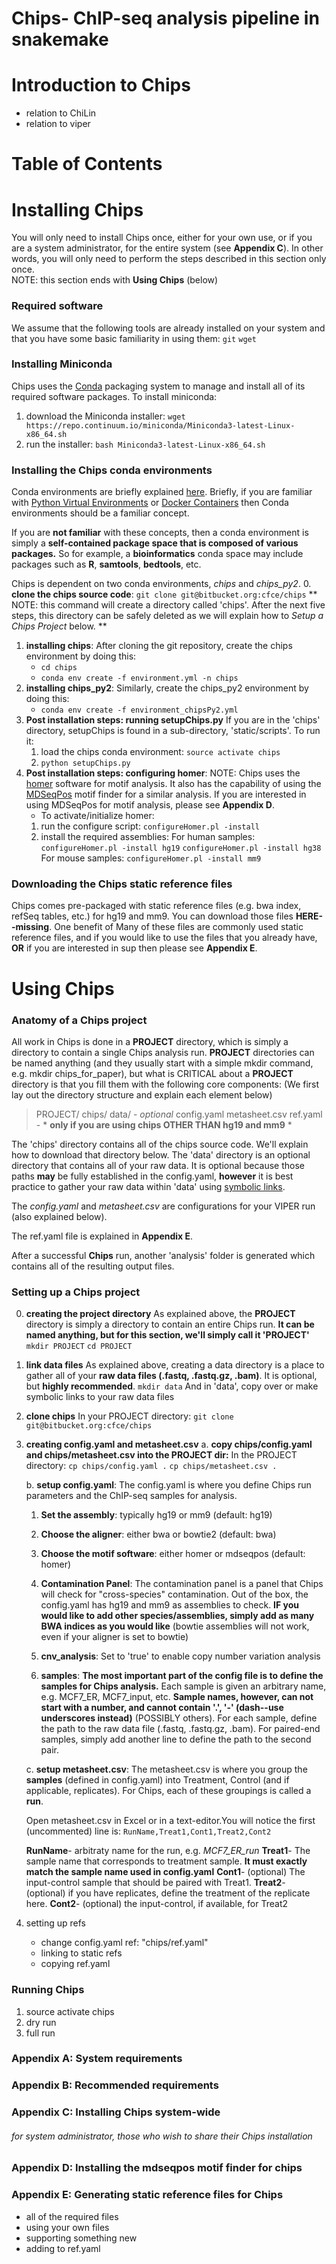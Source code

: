 # Chips- ChIP-seq analysis pipeline in snakemake

# Introduction to Chips
- relation to ChiLin
- relation to viper

# Table of Contents
# Installing Chips
You will only need to install Chips once, either for your own use, or if you are a system administrator, for the entire system (see **Appendix C**).  In other words, you will only need to perform the steps described in this section only once.  
NOTE: this section ends with **Using Chips** (below)

### Required software
We assume that the following tools are already installed on your system and that you have some basic familiarity in using them:
`git`
`wget`
### Installing Miniconda
Chips uses the [Conda](https://conda.io/docs/intro.html) packaging system to manage and install all of its required software packages.
To install miniconda:
1.  download the Miniconda installer: 
    `wget https://repo.continuum.io/miniconda/Miniconda3-latest-Linux-x86_64.sh`
2.  run the installer:
    `bash Miniconda3-latest-Linux-x86_64.sh`
### Installing the Chips conda environments
Conda environments are briefly explained [here](https://conda.io/docs/using/envs.html).  Briefly, if you are familiar with [Python Virtual Environments](http://python-guide-pt-br.readthedocs.io/en/latest/dev/virtualenvs/) or [Docker Containers](https://www.docker.com/what-container) then Conda environments should be a familiar concept.  

If you are **not familiar** with these concepts, then a conda environment is simply a **self-contained package space that is composed of various packages.**  So for example, a **bioinformatics** conda space may include packages such as **R**, **samtools**, **bedtools**, etc.

Chips is dependent on two conda environments, *chips* and *chips_py2*.
0. **clone the chips source code**:
    `git clone git@bitbucket.org:cfce/chips`
    ** NOTE: this command will create a directory called 'chips'.  After the next five steps, this directory can be safely deleted as we will explain how to *Setup a Chips Project* below. **

1. **installing chips**:
    After cloning the git repository, create the chips environment by doing this:
    - `cd chips`
    - `conda env create -f environment.yml -n chips`
2. **installing chips_py2**:
    Similarly, create the chips_py2 environment by doing this:
    - `conda env create -f environment_chipsPy2.yml`
3. **Post installation steps: running setupChips.py**
    If you are in the 'chips' directory, setupChips is found in a sub-directory, 'static/scripts'.  To run it:
    1. load the chips conda environment:
    `source activate chips`
    2. `python setupChips.py`
4. **Post installation steps: configuring homer**:
    NOTE: Chips uses the [homer](http://homer.ucsd.edu/homer/motif/index.html) software for motif analysis.  It also has the capability of using the [MDSeqPos](https://bitbucket.org/cistrome/cistrome-applications-harvard/src/c477732c5c88/mdseqpos/) motif finder for a similar analysis.  If you are interested in using MDSeqPos for motif analysis, please see **Appendix D**.
    - To activate/initialize homer:
    1. run the configure script:
    `configureHomer.pl -install`
    2. install the required assemblies:
    For human samples: `configureHomer.pl -install hg19`
    	      	       `configureHomer.pl -install hg38`
    For mouse samples: `configureHomer.pl -install mm9`

### Downloading the Chips static reference files
Chips comes pre-packaged with static reference files (e.g. bwa index, refSeq tables, etc.) for hg19 and mm9.  You can download those files **HERE--missing**.  One benefit of 
Many of these files are commonly used static reference files, and if you would like to use the files that you already have, **OR** if you are interested in sup then please see **Appendix E**.

# Using Chips
### Anatomy of a Chips project
All work in Chips is done in a **PROJECT** directory, which is simply a directory to contain a single Chips analysis run.  **PROJECT** directories can be named anything (and they usually start with a simple mkdir command, e.g. mkdir chips_for_paper),  but what is CRITICAL about a **PROJECT** directory is that you fill them with the following core components:
(We first lay out the directory structure and explain each element below)
> PROJECT/
> chips/
> data/  - *optional*
> config.yaml
> metasheet.csv
> ref.yaml - * **only if you are using chips OTHER THAN hg19 and mm9** *

The 'chips' directory contains all of the chips source code.  We'll explain how to download that directory below.  The 'data' directory is an optional directory that contains all of your raw data.  It is optional because those paths __may__ be fully established in the config.yaml, __however__ it is best practice to gather your raw data within 'data' using [symbolic links](https://www.cyberciti.biz/faq/creating-soft-link-or-symbolic-link/).

The *config.yaml* and *metasheet.csv* are configurations for your VIPER run (also explained below).

The ref.yaml file is explained in **Appendix E**.

After a successful **Chips** run, another 'analysis' folder is generated which contains all of the resulting output files.

### Setting up a Chips project
0. **creating the project directory**
    As explained above, the **PROJECT** directory is simply a directory to contain an entire Chips run.  **It can be named anything, but for this section, we'll simply call it 'PROJECT'**
    `mkdir PROJECT`
    `cd PROJECT`
1. **link data files**
    As explained above, creating a data directory is a place to gather all of your **raw data files (.fastq, .fastq.gz, .bam)**.  It is optional, but **highly recommended**.
    `mkdir data`
    And in 'data', copy over or make symbolic links to your raw data files
2. **clone chips**
    In your PROJECT directory:
    `git clone git@bitbucket.org:cfce/chips`
3. **creating config.yaml and metasheet.csv**
    a. **copy chips/config.yaml and chips/metasheet.csv into the PROJECT dir:**
    In the PROJECT directory:
    `cp chips/config.yaml .`
    `cp chips/metasheet.csv .`

    b. **setup config.yaml**:
        The config.yaml is where you define Chips run parameters and the ChIP-seq samples for analysis.
        
    1. **Set the assembly**: typically hg19 or mm9 (default: hg19)
            
    2. **Choose the aligner**: either bwa or bowtie2 (default: bwa)
    3. **Choose the motif software**: either homer or mdseqpos (default: homer)
    4. **Contamination Panel**:
        The contamination panel is a panel that Chips will check for "cross-species" contamination.  Out of the box, the config.yaml has hg19 and mm9 as assemblies to check.  **IF you would like to add other species/assemblies, simply add as many BWA indices as you would like** (bowtie assemblies will not work, even if your aligner is set to bowtie)
    5. **cnv_analysis**: Set to 'true' to enable copy number variation analysis
    6. **samples**:
        __The most important part of the config file is to define the samples for Chips analysis.__
        Each sample is given an arbitrary name, e.g. MCF7_ER, MCF7_input, etc.  **Sample names, however, can not start with a number, and cannot contain '.', '-' (dash--use underscores instead)** (POSSIBLY others).  For each sample, define the path to the raw data file (.fastq, .fastq.gz, .bam).  For paired-end samples, simply add another line to define the path to the second pair.
    
    c. **setup metasheet.csv**:
    The metasheet.csv is where you group the **samples** (defined in config.yaml) into Treatment, Control (and if applicable, replicates).  For Chips, each of these groupings is called a **run**.
    
    Open metasheet.csv in Excel or in a text-editor.You will notice the first (uncommented) line is:
    `RunName,Treat1,Cont1,Treat2,Cont2`
    
    **RunName**- arbitraty name for the run, e.g. *MCF7_ER_run*
    **Treat1**- The sample name that corresponds to treatment sample.  **It must exactly match the sample name used in config.yaml**
    **Cont1**- (optional) The input-control sample that should be paired with Treat1.
    **Treat2**- (optional) if you have replicates, define the treatment of the replicate here.
    **Cont2**- (optional) the input-control, if available, for Treat2
    
3. setting up refs
    - change config.yaml ref: "chips/ref.yaml"
    - linking to static refs
    - copying ref.yaml
### Running Chips
1. source activate chips
2. dry run
3. full run

### Appendix A: System requirements
### Appendix B: Recommended requirements
### Appendix C: Installing Chips system-wide 
###### for system administrator, those who wish to share their Chips installation
### Appendix D: Installing the mdseqpos motif finder for chips
### Appendix E: Generating static reference files for Chips
- all of the required files
- using your own files
- supporting something new
- adding to ref.yaml
